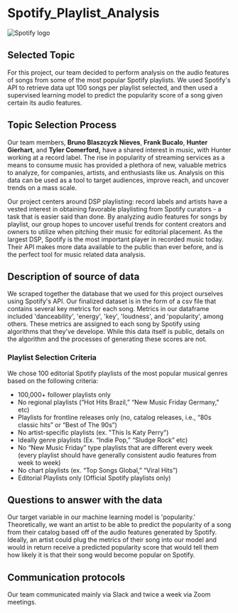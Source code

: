 # Spotify_Playlist_Analysis

![Spotify logo](https://storage.googleapis.com/pr-newsroom-wp/1/2018/11/Spotify_Logo_CMYK_Green.png)

## Selected Topic 
For this project, our team decided to perform analysis on the audio features of songs from some of the most popular Spotify playlists. We used Spotify's API to retrieve data upt 100 songs per playlist selected, and then used a supervised learning model to predict the popularity score of a song given certain its audio features.

## Topic Selection Process
Our team members, **Bruno Blaszcyzk Nieves**, **Frank Bucalo**, **Hunter Gierhart**, and **Tyler Comerford,** have a shared interest in music, with Hunter working at a record label. The rise in popularity of streaming services as a means to consume music has provided a plethora of new, valuable metrics to analyze, for companies, artists, and enthusiasts like us. Analysis on this data can be used as a tool to target audiences, improve reach, and uncover trends on a mass scale.

Our project centers around DSP playlisting: record labels and artists have a vested interest in obtaining favorable playlisting from Spotify curators - a task that is easier said than done. By analyzing audio features for songs by playlist, our group hopes to uncover useful trends for content creators and owners to utilize when pitching their music for editorial placement. As the largest DSP, Spotify is the most important player in recorded music today. Their API makes more data available to the public than ever before, and is the perfect tool for music related data analysis.

## Description of source of data 
We scraped together the database that we used for this project ourselves using Spotify's API. Our finalized dataset is in the form of a csv file that contains several key metrics for each song. Metrics in our dataframe included 'danceability', 'energy', 'key', 'loudness', and 'popularity', among others. These metrics are assigned to each song by Spotify using algorithms that they've develope. While this data itself is public, details on the algorithm and the processes of generating these scores are not.

### Playlist Selection Criteria

We chose 100 editorial Spotify playlists of the most popular musical genres based on the following criteria:

* 100,000+ follower playlists only
* No regional playlists (“Hot Hits Brazil,” “New Music Friday Germany," etc)
* Playlists for frontline releases only (no, catalog releases, i.e., “80s classic hits” or “Best of The 90s”)
* No artist-specific playlists (ex. "This Is Katy Perry")
* Ideally genre playlists (Ex. “Indie Pop,” “Sludge Rock” etc)
* No “New Music Friday” type playlists that are different every week (every playlist should have generally consistent audio features from week to week)
* No chart playlists (ex. “Top Songs Global,” “Viral Hits”)
* Editorial Playlists only (Official Spotify playlists only)

## Questions to answer with the data 
Our target variable in our machine learning model is 'popularity.' Theoretically, we want an artist to be able to predict the popularity of a song from their catalog based off of the audio features generated by Spotify. Ideally, an artist could plug the metrics of their song into our model and would in return receive a predicted popularity score that would tell them how likely it is that their song would become popular on Spotify.

## Communication protocols
Our team communicated mainly via Slack and twice a week via Zoom meetings.

